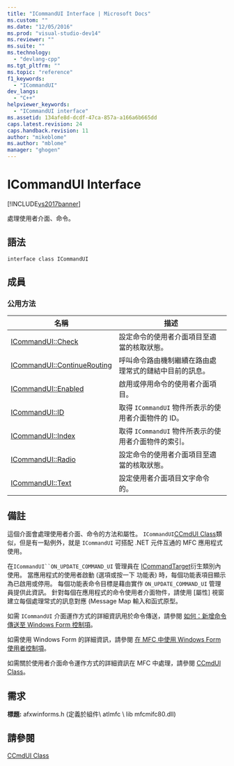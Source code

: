 ```yaml
---
title: "ICommandUI Interface | Microsoft Docs"
ms.custom: ""
ms.date: "12/05/2016"
ms.prod: "visual-studio-dev14"
ms.reviewer: ""
ms.suite: ""
ms.technology: 
  - "devlang-cpp"
ms.tgt_pltfrm: ""
ms.topic: "reference"
f1_keywords: 
  - "ICommandUI"
dev_langs: 
  - "C++"
helpviewer_keywords: 
  - "ICommandUI interface"
ms.assetid: 134afe8d-dcdf-47ca-857a-a166a6b665dd
caps.latest.revision: 24
caps.handback.revision: 11
author: "mikeblome"
ms.author: "mblome"
manager: "ghogen"
---
```

# ICommandUI Interface
[!INCLUDE[vs2017banner](../../assembler/inline/includes/vs2017banner.md)]

處理使用者介面、命令。  
  
## 語法  
  
```  
interface class ICommandUI  
```  
  
## 成員  
  
### 公用方法  
  
|名稱|描述|  
|--------|--------|  
|[ICommandUI::Check](../Topic/ICommandUI::Check.md)|設定命令的使用者介面項目至適當的核取狀態。|  
|[ICommandUI::ContinueRouting](../Topic/ICommandUI::ContinueRouting.md)|呼叫命令路由機制繼續在路由處理常式的鏈結中目前的訊息。|  
|[ICommandUI::Enabled](../Topic/ICommandUI::Enabled.md)|啟用或停用命令的使用者介面項目。|  
|[ICommandUI::ID](../Topic/ICommandUI::ID.md)|取得 `ICommandUI` 物件所表示的使用者介面物件的 ID。|  
|[ICommandUI::Index](../Topic/ICommandUI::Index.md)|取得 `ICommandUI` 物件所表示的使用者介面物件的索引。|  
|[ICommandUI::Radio](../Topic/ICommandUI::Radio.md)|設定命令的使用者介面項目至適當的核取狀態。|  
|[ICommandUI::Text](../Topic/ICommandUI::Text.md)|設定使用者介面項目文字命令的。|  
  
## 備註  
 這個介面會處理使用者介面、命令的方法和屬性。  `ICommandUI`[CCmdUI Class](../../mfc/reference/ccmdui-class.md)類似，但是有一點例外，就是 `ICommandUI` 可搭配 .NET 元件互通的 MFC 應用程式使用。  
  
 在`ICommandUI``ON_UPDATE_COMMAND_UI` 管理員在 [ICommandTarget](../../mfc/reference/icommandtarget-interface.md)衍生類別內使用。  當應用程式的使用者啟動 \(選項或按一下  功能表\) 時，每個功能表項目顯示為已啟用或停用。  每個功能表命令目標是藉由實作 `ON_UPDATE_COMMAND_UI` 管理員提供此資訊。  針對每個在應用程式的命令使用者介面物件，請使用 \[屬性\] 視窗建立每個處理常式的訊息對應 \(Message Map 輸入和函式原型。  
  
 如需 `ICommandUI` 介面運作方式的詳細資訊用於命令傳送，請參閱 [如何：新增命令傳送至 Windows Form 控制項](../../dotnet/how-to-add-command-routing-to-the-windows-forms-control.md)。  
  
 如需使用 Windows Form 的詳細資訊，請參閱 [在 MFC 中使用 Windows Form 使用者控制項](../../dotnet/using-a-windows-form-user-control-in-mfc.md)。  
  
 如需關於使用者介面命令運作方式的詳細資訊在 MFC 中處理，請參閱 [CCmdUI Class](../../mfc/reference/ccmdui-class.md)。  
  
## 需求  
 **標題:** afxwinforms.h \(定義於組件\\ atlmfc \\ lib mfcmifc80.dll\)  
  
## 請參閱  
 [CCmdUI Class](../../mfc/reference/ccmdui-class.md)